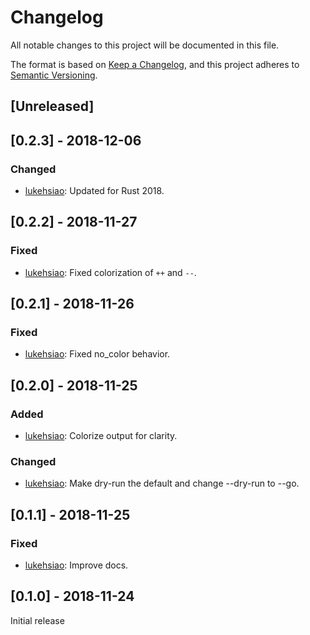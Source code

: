 # Changelog
All notable changes to this project will be documented in this file.

The format is based on [Keep a Changelog](https://keepachangelog.com/en/1.0.0/),
and this project adheres to [Semantic Versioning](https://semver.org/spec/v2.0.0.html).

## [Unreleased]

## [0.2.3] - 2018-12-06

### Changed
- [lukehsiao][lh]: Updated for Rust 2018.

## [0.2.2] - 2018-11-27

### Fixed
- [lukehsiao][lh]: Fixed colorization of `++` and `--`.

## [0.2.1] - 2018-11-26

### Fixed
- [lukehsiao][lh]: Fixed no_color behavior.

## [0.2.0] - 2018-11-25

### Added
- [lukehsiao][lh]: Colorize output for clarity.

### Changed
- [lukehsiao][lh]: Make dry-run the default and change --dry-run to --go.

## [0.1.1] - 2018-11-25

### Fixed
- [lukehsiao][lh]: Improve docs.

## [0.1.0] - 2018-11-24
Initial release

[lh]: https://github.com/lukehsiao
